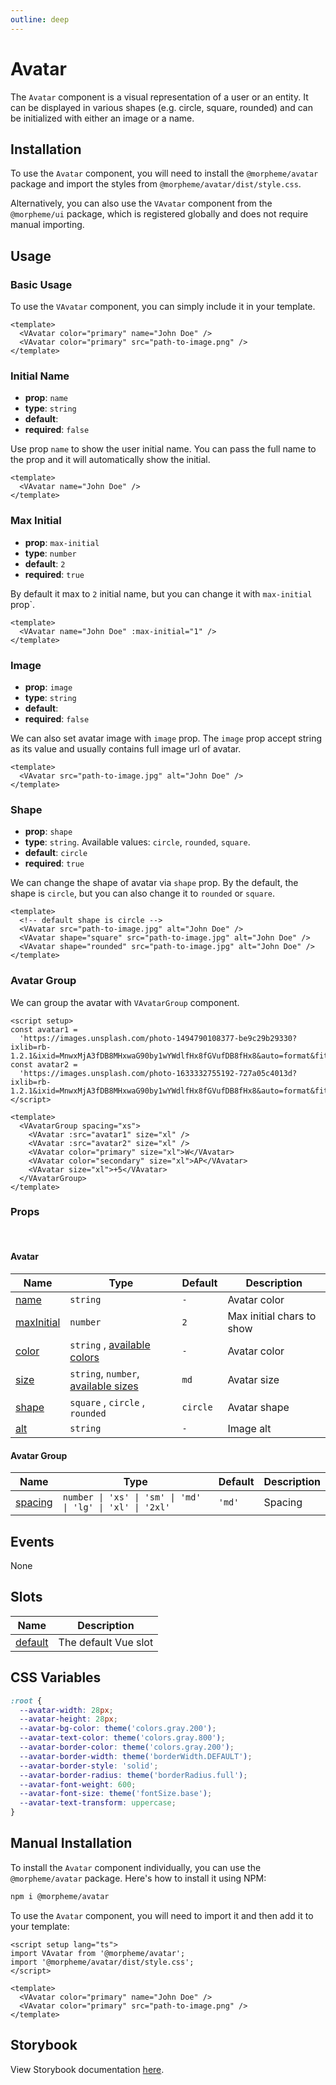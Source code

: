 ```yaml
---
outline: deep
---
```


# Avatar

The `Avatar` component is a visual representation of a user or an entity. It can be displayed in various shapes (e.g. circle, square, rounded) and can be initialized with either an image or a name.

## Installation

To use the `Avatar` component, you will need to install the `@morpheme/avatar` package and import the styles from `@morpheme/avatar/dist/style.css`.

Alternatively, you can also use the `VAvatar` component from the `@morpheme/ui` package, which is registered globally and does not require manual importing.

## Usage

### Basic Usage

To use the `VAvatar` component, you can simply include it in your template.

<LivePreview src="components-avatar--variants" height="70" >

```vue
<template>
  <VAvatar color="primary" name="John Doe" />
  <VAvatar color="primary" src="path-to-image.png" />
</template>
```

</LivePreview>

### Initial Name

- **prop**: `name`
- **type**: `string`
- **default**: ` `
- **required**: `false`

Use prop `name` to show the user initial name. You can pass the full name to the prop and it will automatically show the initial.

```vue
<template>
  <VAvatar name="John Doe" />
</template>
```

### Max Initial

- **prop**: `max-initial`
- **type**: `number`
- **default**: `2`
- **required**: `true`

By default it max to `2` initial name, but you can change it with `max-initial` prop`.

```vue
<template>
  <VAvatar name="John Doe" :max-initial="1" />
</template>
```

### Image

- **prop**: `image`
- **type**: `string`
- **default**: ` `
- **required**: `false`

We can also set avatar image with `image` prop. The `image` prop accept string as its value and usually contains full image url of avatar.

<LivePreview src="components-avatar--image" height="70" >

```vue
<template>
  <VAvatar src="path-to-image.jpg" alt="John Doe" />
</template>
```

</LivePreview>

### Shape

- **prop**: `shape`
- **type**: `string`. Available values: `circle`, `rounded`, `square`.
- **default**: `circle`
- **required**: `true`

We can change the shape of avatar via `shape` prop. By the default, the shape is `circle`, but you can also change it to `rounded` or `square`.

<LivePreview src="components-avatar--shape" height="70" >

```vue
<template>
  <!-- default shape is circle -->
  <VAvatar src="path-to-image.jpg" alt="John Doe" />
  <VAvatar shape="square" src="path-to-image.jpg" alt="John Doe" />
  <VAvatar shape="rounded" src="path-to-image.jpg" alt="John Doe" />
</template>
```

</LivePreview>

### Avatar Group

We can group the avatar with `VAvatarGroup` component.

<LivePreview src="components-avatar--avatar-groups">

```vue
<script setup>
const avatar1 =
  'https://images.unsplash.com/photo-1494790108377-be9c29b29330?ixlib=rb-1.2.1&ixid=MnwxMjA3fDB8MHxwaG90by1wYWdlfHx8fGVufDB8fHx8&auto=format&fit=crop&w=774&q=80';
const avatar2 =
  'https://images.unsplash.com/photo-1633332755192-727a05c4013d?ixlib=rb-1.2.1&ixid=MnwxMjA3fDB8MHxwaG90by1wYWdlfHx8fGVufDB8fHx8&auto=format&fit=crop&w=1160&q=80';
</script>

<template>
  <VAvatarGroup spacing="xs">
    <VAvatar :src="avatar1" size="xl" />
    <VAvatar :src="avatar2" size="xl" />
    <VAvatar color="primary" size="xl">W</VAvatar>
    <VAvatar color="secondary" size="xl">AP</VAvatar>
    <VAvatar size="xl">+5</VAvatar>
  </VAvatarGroup>
</template>
```

</LivePreview>

### Props

<br>

#### Avatar

| Name                      | Type                                                      | Default  | Description               |
| ------------------------- | --------------------------------------------------------- | -------- | ------------------------- |
| [name](#name)             | `string`                                                  | `-`      | Avatar color              |
| [maxInitial](#maxInitial) | `number`                                                  | `2`      | Max initial chars to show |
| [color](#color)           | `string` , [available colors](/guide/theme#colors)        | `-`      | Avatar color              |
| [size](#size)             | `string`, `number`, [available sizes](/guide/theme#sizes) | `md`     | Avatar size               |
| [shape](#shape)           | `square` , `circle` , `rounded`                           | `circle` | Avatar shape              |
| [alt](#alt)               | `string`                                                  | `-`      | Image alt                 |

#### Avatar Group

| Name                | Type                                                      | Default | Description |
| ------------------- | --------------------------------------------------------- | ------- | ----------- |
| [spacing](#spacing) | `number \| 'xs' \| 'sm' \| 'md' \| 'lg' \| 'xl' \| '2xl'` | `'md'`  | Spacing     |

## Events

None

## Slots

| Name                | Description          |
| ------------------- | -------------------- |
| [default](#default) | The default Vue slot |

## CSS Variables

```scss
:root {
  --avatar-width: 28px;
  --avatar-height: 28px;
  --avatar-bg-color: theme('colors.gray.200');
  --avatar-text-color: theme('colors.gray.800');
  --avatar-border-color: theme('colors.gray.200');
  --avatar-border-width: theme('borderWidth.DEFAULT');
  --avatar-border-style: 'solid';
  --avatar-border-radius: theme('borderRadius.full');
  --avatar-font-weight: 600;
  --avatar-font-size: theme('fontSize.base');
  --avatar-text-transform: uppercase;
}
```

## Manual Installation

To install the `Avatar` component individually, you can use the `@morpheme/avatar` package. Here's how to install it using NPM:

```bash
npm i @morpheme/avatar
```

To use the `Avatar` component, you will need to import it and then add it to your template:

```vue
<script setup lang="ts">
import VAvatar from '@morpheme/avatar';
import '@morpheme/avatar/dist/style.css';
</script>

<template>
  <VAvatar color="primary" name="John Doe" />
  <VAvatar color="primary" src="path-to-image.png" />
</template>
```

## Storybook

View Storybook documentation [here](https://gits-ui.web.app/?path=/story/components-avatar--variants).
